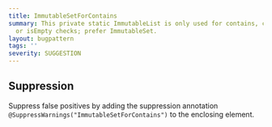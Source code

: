 ```yaml
---
title: ImmutableSetForContains
summary: This private static ImmutableList is only used for contains, containsAll
  or isEmpty checks; prefer ImmutableSet.
layout: bugpattern
tags: ''
severity: SUGGESTION
---
```


<!--
*** AUTO-GENERATED, DO NOT MODIFY ***
To make changes, edit the @BugPattern annotation or the explanation in docs/bugpattern.
-->



## Suppression
Suppress false positives by adding the suppression annotation `@SuppressWarnings("ImmutableSetForContains")` to the enclosing element.
